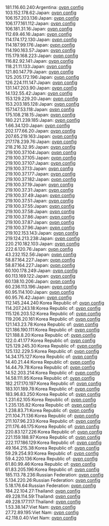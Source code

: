 181.116.60.240:Argentina: [ovpn config](vpn/181_116_60_240.ovpn)  
103.152.178.62:Japan: [ovpn config](vpn/103_152_178_62.ovpn)  
106.157.203.136:Japan: [ovpn config](vpn/106_157_203_136.ovpn)  
106.177.161.112:Japan: [ovpn config](vpn/106_177_161_112.ovpn)  
106.181.31.16:Japan: [ovpn config](vpn/106_181_31_16.ovpn)  
112.69.46.16:Japan: [ovpn config](vpn/112_69_46_16.ovpn)  
114.174.172.130:Japan: [ovpn config](vpn/114_174_172_130.ovpn)  
114.187.99.176:Japan: [ovpn config](vpn/114_187_99_176.ovpn)  
114.190.163.57:Japan: [ovpn config](vpn/114_190_163_57.ovpn)  
115.179.168.223:Japan: [ovpn config](vpn/115_179_168_223.ovpn)  
116.82.92.141:Japan: [ovpn config](vpn/116_82_92_141.ovpn)  
118.21.11.133:Japan: [ovpn config](vpn/118_21_11_133.ovpn)  
121.80.147.79:Japan: [ovpn config](vpn/121_80_147_79.ovpn)  
125.205.172.196:Japan: [ovpn config](vpn/125_205_172_196.ovpn)  
126.224.111.147:Japan: [ovpn config](vpn/126_224_111_147.ovpn)  
131.147.203.90:Japan: [ovpn config](vpn/131_147_203_90.ovpn)  
14.132.55.42:Japan: [ovpn config](vpn/14_132_55_42.ovpn)  
153.129.229.20:Japan: [ovpn config](vpn/153_129_229_20.ovpn)  
153.203.185.128:Japan: [ovpn config](vpn/153_203_185_128.ovpn)  
157.147.53.118:Japan: [ovpn config](vpn/157_147_53_118.ovpn)  
175.108.218.15:Japan: [ovpn config](vpn/175_108_218_15.ovpn)  
180.221.239.185:Japan: [ovpn config](vpn/180_221_239_185.ovpn)  
1.66.34.120:Japan: [ovpn config](vpn/1_66_34_120.ovpn)  
202.177.66.20:Japan: [ovpn config](vpn/202_177_66_20.ovpn)  
207.65.219.163:Japan: [ovpn config](vpn/207_65_219_163.ovpn)  
217.178.239.76:Japan: [ovpn config](vpn/217_178_239_76.ovpn)  
218.216.32.95:Japan: [ovpn config](vpn/218_216_32_95.ovpn)  
219.100.37.104:Japan: [ovpn config](vpn/219_100_37_104.ovpn)  
219.100.37.105:Japan: [ovpn config](vpn/219_100_37_105.ovpn)  
219.100.37.107:Japan: [ovpn config](vpn/219_100_37_107.ovpn)  
219.100.37.13:Japan: [ovpn config](vpn/219_100_37_13.ovpn)  
219.100.37.177:Japan: [ovpn config](vpn/219_100_37_177.ovpn)  
219.100.37.182:Japan: [ovpn config](vpn/219_100_37_182.ovpn)  
219.100.37.19:Japan: [ovpn config](vpn/219_100_37_19.ovpn)  
219.100.37.31:Japan: [ovpn config](vpn/219_100_37_31.ovpn)  
219.100.37.49:Japan: [ovpn config](vpn/219_100_37_49.ovpn)  
219.100.37.51:Japan: [ovpn config](vpn/219_100_37_51.ovpn)  
219.100.37.55:Japan: [ovpn config](vpn/219_100_37_55.ovpn)  
219.100.37.58:Japan: [ovpn config](vpn/219_100_37_58.ovpn)  
219.100.37.86:Japan: [ovpn config](vpn/219_100_37_86.ovpn)  
219.100.37.87:Japan: [ovpn config](vpn/219_100_37_87.ovpn)  
219.100.37.96:Japan: [ovpn config](vpn/219_100_37_96.ovpn)  
219.102.153.143:Japan: [ovpn config](vpn/219_102_153_143.ovpn)  
219.124.213.238:Japan: [ovpn config](vpn/219_124_213_238.ovpn)  
220.210.182.103:Japan: [ovpn config](vpn/220_210_182_103.ovpn)  
222.6.120.76:Japan: [ovpn config](vpn/222_6_120_76.ovpn)  
43.232.152.56:Japan: [ovpn config](vpn/43_232_152_56.ovpn)  
58.87.164.227:Japan: [ovpn config](vpn/58_87_164_227.ovpn)  
58.87.164.227:Japan: [ovpn config](vpn/58_87_164_227.ovpn)  
60.100.178.249:Japan: [ovpn config](vpn/60_100_178_249.ovpn)  
60.113.169.122:Japan: [ovpn config](vpn/60_113_169_122.ovpn)  
60.138.10.206:Japan: [ovpn config](vpn/60_138_10_206.ovpn)  
60.236.113.196:Japan: [ovpn config](vpn/60_236_113_196.ovpn)  
60.95.114.100:Japan: [ovpn config](vpn/60_95_114_100.ovpn)  
60.95.76.42:Japan: [ovpn config](vpn/60_95_76_42.ovpn)  
112.145.244.240:Korea Republic of: [ovpn config](vpn/112_145_244_240.ovpn)  
114.207.243.18:Korea Republic of: [ovpn config](vpn/114_207_243_18.ovpn)  
115.126.203.52:Korea Republic of: [ovpn config](vpn/115_126_203_52.ovpn)  
119.206.20.161:Korea Republic of: [ovpn config](vpn/119_206_20_161.ovpn)  
121.143.23.78:Korea Republic of: [ovpn config](vpn/121_143_23_78.ovpn)  
121.186.190.111:Korea Republic of: [ovpn config](vpn/121_186_190_111.ovpn)  
121.188.8.20:Korea Republic of: [ovpn config](vpn/121_188_8_20.ovpn)  
122.0.41.177:Korea Republic of: [ovpn config](vpn/122_0_41_177.ovpn)  
125.129.245.30:Korea Republic of: [ovpn config](vpn/125_129_245_30.ovpn)  
125.132.229.5:Korea Republic of: [ovpn config](vpn/125_132_229_5.ovpn)  
14.34.175.127:Korea Republic of: [ovpn config](vpn/14_34_175_127.ovpn)  
14.40.21.44:Korea Republic of: [ovpn config](vpn/14_40_21_44.ovpn)  
14.44.79.78:Korea Republic of: [ovpn config](vpn/14_44_79_78.ovpn)  
14.52.203.214:Korea Republic of: [ovpn config](vpn/14_52_203_214.ovpn)  
14.58.111.95:Korea Republic of: [ovpn config](vpn/14_58_111_95.ovpn)  
182.217.170.197:Korea Republic of: [ovpn config](vpn/182_217_170_197.ovpn)  
183.101.189.78:Korea Republic of: [ovpn config](vpn/183_101_189_78.ovpn)  
183.96.83.250:Korea Republic of: [ovpn config](vpn/183_96_83_250.ovpn)  
1.231.62.105:Korea Republic of: [ovpn config](vpn/1_231_62_105.ovpn)  
1.235.135.82:Korea Republic of: [ovpn config](vpn/1_235_135_82.ovpn)  
1.238.83.71:Korea Republic of: [ovpn config](vpn/1_238_83_71.ovpn)  
211.104.71.136:Korea Republic of: [ovpn config](vpn/211_104_71_136.ovpn)  
211.107.96.233:Korea Republic of: [ovpn config](vpn/211_107_96_233.ovpn)  
211.176.46.175:Korea Republic of: [ovpn config](vpn/211_176_46_175.ovpn)  
220.83.127.226:Korea Republic of: [ovpn config](vpn/220_83_127_226.ovpn)  
221.159.188.97:Korea Republic of: [ovpn config](vpn/221_159_188_97.ovpn)  
222.117.186.129:Korea Republic of: [ovpn config](vpn/222_117_186_129.ovpn)  
49.164.215.38:Korea Republic of: [ovpn config](vpn/49_164_215_38.ovpn)  
59.29.254.93:Korea Republic of: [ovpn config](vpn/59_29_254_93.ovpn)  
59.4.220.136:Korea Republic of: [ovpn config](vpn/59_4_220_136.ovpn)  
61.80.99.46:Korea Republic of: [ovpn config](vpn/61_80_99_46.ovpn)  
61.83.205.196:Korea Republic of: [ovpn config](vpn/61_83_205_196.ovpn)  
185.113.78.236:Russian Federation: [ovpn config](vpn/185_113_78_236.ovpn)  
5.134.220.26:Russian Federation: [ovpn config](vpn/5_134_220_26.ovpn)  
5.18.176.64:Russian Federation: [ovpn config](vpn/5_18_176_64.ovpn)  
184.22.104.27:Thailand: [ovpn config](vpn/184_22_104_27.ovpn)  
49.228.114.59:Thailand: [ovpn config](vpn/49_228_114_59.ovpn)  
49.228.177.117:Thailand: [ovpn config](vpn/49_228_177_117.ovpn)  
1.53.38.147:Viet Nam: [ovpn config](vpn/1_53_38_147.ovpn)  
27.72.89.195:Viet Nam: [ovpn config](vpn/27_72_89_195.ovpn)  
42.118.0.40:Viet Nam: [ovpn config](vpn/42_118_0_40.ovpn)  
